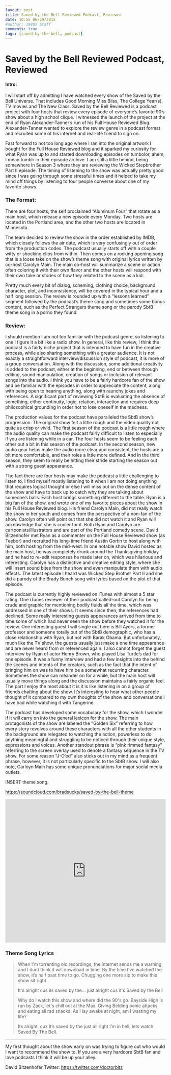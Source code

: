 ```yaml
---
layout: post
title: Saved by the Bell Reviewed Podcast, Reviewed
date: 10:55 06/29/2015	
#author: 1980s Staff
comments: true
tags: [saved-by-the-bell, podcast]
---
```



# Saved by the Bell Reviewed Podcast, Reviewed



#### Intro:

I will start off by admitting I have watched every show of the Saved by the Bell Universe. That includes Good Morning Miss Bliss, The College Year(s), TV movies and The New Class. Saved by the Bell Reviewed is a podcast project with four hosts that review every episode of everyone’s favorite 90’s show about a high school clique. I witnessed the launch of the project at the end of Ryan Alexander-Tanner’s run of his Full House Reviewed Blog. Alexander-Tanner wanted to explore the review genre in a podcast format and recruited some of his internet and real-life friend to sign on. 

Fast forward to not too long ago where I ran into the original artwork I bought for the Full House Reviewed blog and it sparked my curiosity for what Ryan was up to and started downloading episodes on tumbolor, ahem, I mean tumblr in their episode archive. I am still a little behind, being somewhere in Season 3 where they are reviewing the Wicked Stepbrother Part II episode. The timing of listening to the show was actually pretty good since I was going through some stressful times and it helped to take my mind off things by listening to four people converse about one of my favorite shows. 

### The Format:

There are four hosts, the self proclaimed “Aluminum Four” that rotate as a main host, which release a new episode every Monday. Two hosts are located in the Portland area, and the other two hosts are located in Minnesota.

The team decided to review the show in the order established by IMDB, which closely follows the air date, which is very confusingly out of order from the production codes. The podcast usually starts off with a couple witty or shocking clips from within. Then comes on a rocking opening song that is a loose take on the show’s theme song with original lyrics written by co-host Carolyn Main. The main co-host will summarize a scene or action often coloring it with their own flavor and the other hosts will respond with their own take or stories of how they related to the scene as a kid. 

Pretty much every bit of dialog, scheming, clothing choice, background character, plot, and inconsistency, will be covered in the typical hour and a half long session. The review is rounded up with a “lessons learned” segment followed by the podcast’s theme song and sometimes some bonus content, such as the Perfect Strangers theme song or the parody SbtB theme song in a porno they found.

### Review:

I should mention I am not too familiar with the podcast genre, so listening to one I figure it a bit like a radio show. In general, like this review, I think the podcast is a fairly niche project that is intended to have fun in the creative process, while also sharing something with a greater audience. It is not exactly a straightforward interview/discussion style of podcast, it is more of a group conversation. Along with the discussion, some additional creativity is added to the podcast, either at the beginning, end or between through editing, sound manipulation, creation of songs or inclusion of relevant songs into the audio. I think you have to be a fairly hardcore fan of the show and be familiar with the episodes in order to appreciate the content, along with being open to hearing anything, along with raunchy jokes and references. A significant part of reviewing SbtB is evaluating the absence of something, either continuity, logic, relation, interaction and requires deep philosophical grounding in order not to lose oneself in the madness. 

The production values for the podcast have paralleled the SbtB show’s progression. The original show felt a little rough and the video quality not quite as crisp or vivid. The first season of the podcast is a little rough where the audio quality can make the podcast fairly difficult to listen to especially if you are listening while in a car. The four hosts seem to be feeling each other out a bit in this season of the podcast. In the second season, new audio gear helps make the audio more clear and consistent, the hosts are a bit more comfortable, and their roles a little more defined. And in the third season, they seem to really be hitting their stride starting the season out with a strong guest appearance.

The fact there are four hosts may make the podcast a little challenging to listen to. I find myself mostly listening to it when I am not doing anything that requires logical thought or else I will miss out on the dense content of the show and have to back up to catch why they are talking about someone’s balls. Each host brings something different to the table. Ryan is a big fan of the show, and wrote one of my favorite pieces about the show in his Full House Reviewed blog. His friend Carolyn Main, did not really watch the show in her youth and comes from the perspective of a non-fan of the show. Carolyn often will point out that she did not watch it and Ryan will acknowledge that she is cooler for it. Both Ryan and Carolyn are cartoonists/illustrators and are part of the Portland comedy scene. David Bitzenhofer met Ryan as a commenter on the Full House Reviewed show (as Teebor) and recruited his long-time friend Austin Gortin to host along with him, both hosting from the mid-west. In one notable show David hosted as the main host, he was completely drunk around the Thanksgiving holiday and he had to re-edit responses he made later on, which was hilarious and interesting. Carolyn has a distinctive and creative editing style, where she will insert sound bites from the show and even manipulate them with audio effects. The latest episode I heard was Wicked Step Brother Part II and she did a parody of the Brady Bunch song with lyrics based on the plot of that episode. 

The podcast is currently highly reviewed on iTunes with almost a 5 star rating. One iTunes reviewer of their podcast called-out Carolyn for being crude and graphic for mentioning bodily fluids all the time, which was addressed in one of their shows. It seems since then, the references had declined. Some really interesting guests appearances arrived from time to time some of which had never seen the show before they watched it for the review. One interesting guest I will single out here is Bill Ayers, a former professor and someone totally out of the SbtB demographic, who has a close relationship with Ryan, but not with Barak Obama. But unfortunately, much like the TV show, the guests usually just make a one time appearance and are never heard from or referenced again. I also cannot forget the guest interview by Ryan of actor Henry Brown, who played Lisa Turtle’s dad for one episode. It was a funny interview and had a few insights into the behind the scenes and intents of the creators, such as the fact that the intent of bringing him on was to have him be a somewhat recurring character. Sometimes the show can meander on for a while, but the main host will usually move things along and the discussion maintains a fairly organic feel. The part I enjoy the most about it is it is like listening in on a group of friends chatting about the show. It’s interesting to hear what other people thought of it compared to my own thoughts of the show and conversations I have had while watching it with Tangerine. 

The podcast has developed some vocabulary for the show, which I wonder if it will carry on into the general lexicon for the show. The main protagonists of the show are labeled the “Golden Six” referring to how every story revolves around these characters with all the other students in the background are relegated to watching the action, powerless to do anything meaningful and struggling to be noticed through their unique style, expressions and voices. Another standout phrase is “pink rimmed fantasy” referring to the screen overlay used to denote a fantasy sequence in the TV show. For some reason “J-O’ed” also sticks out in my mind as a frequent phrase, however, it is not particularly specific to the SbtB show. I will also note, Carloyn Main has some unique pronunciations for major social media outlets.

INSERT theme song.

https://soundcloud.com/bradsucks/saved-by-the-bell-theme


<iframe width="100%" height="450" scrolling="no" frameborder="no" src="https://w.soundcloud.com/player/?url=https%3A//api.soundcloud.com/tracks/146783466&amp;auto_play=false&amp;hide_related=false&amp;show_comments=true&amp;show_user=true&amp;show_reposts=false&amp;visual=true"> </iframe>

### Theme Song Lyrics

> When I'm torrenting old recordings, 
> the internet sends me a warning and 
> I dont think it will download in time. 
> By the time I've watched the show, 
> it’s half past time to go. 
> Chugging one more sip to make this show sit right
>
> It's alright cus its saved by the... 
> just alright cus it's Saved by the Bell
>
> Why do I watch this show 
> and where did the 90's go. 
> Bayside High is run by Zack, 
> let's chill out at the Max. 
> Giving Belding panic attacks and 
> eating all rad snacks. 
> As I lay awake at night, am I wasting my life? 
>
> Its alright, cuz it’s saved by the 
> just all right I’m in hell, 
> lets watch Saved By The Bell.

---

My first thought about the show early on was trying to figure out who would I want to recommend the show to. If you are a very hardcore SbtB fan and love podcasts I think it will be up your alley. 

David Bitzenhofer
Twitter: https://twitter.com/doctorbitz

